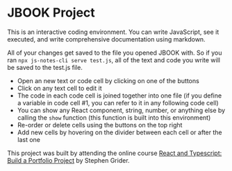 # JBOOK Project

This is an interactive coding environment. You can write JavaScript, see it executed, and write comprehensive documentation using markdown.

All of your changes get saved to the file you opened JBOOK with. So if you ran `npx js-notes-cli serve test.js`, all of the text and code you write will be saved to the test.js file.

* Open an new text or code cell by clicking on one of the buttons
* Click on any text cell to edit it
* The code in each code cell is joined together into one file (if you define a variable in code cell #1, you can refer to it in any following code cell)
* You can show any React component, string, number, or anything else by calling the `show` function (this function is built into this environment)
* Re-order or delete cells using the buttons on the top right
* Add new cells by hovering on the divider between each cell or after the last one

This project was built by attending the online course [React and Typescript: Build a Portfolio Project](https://www.udemy.com/course/react-and-typescript-build-a-portfolio-project/) by Stephen Grider.
